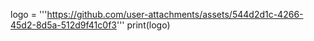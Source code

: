 logo = '''https://github.com/user-attachments/assets/544d2d1c-4266-45d2-8d5a-512d9f41c0f3'''
print(logo)
